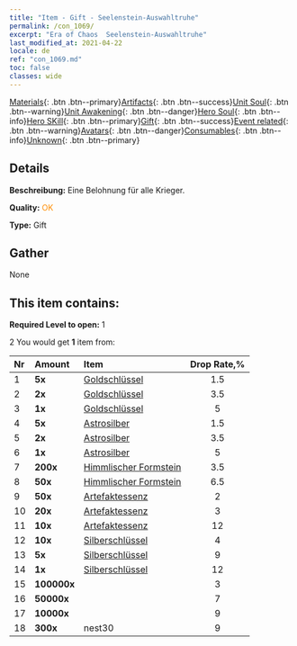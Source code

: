 ```yaml
---
title: "Item - Gift - Seelenstein-Auswahltruhe"
permalink: /con_1069/
excerpt: "Era of Chaos  Seelenstein-Auswahltruhe"
last_modified_at: 2021-04-22
locale: de
ref: "con_1069.md"
toc: false
classes: wide
---
```

 [Materials](/ItemsDE/){: .btn .btn--primary}[Artifacts](/ItemsDE/Artifacts/){: .btn .btn--success}[Unit Soul](/ItemsDE/UnitSoul/){: .btn .btn--warning}[Unit Awakening](/ItemsDE/UnitAwakening/){: .btn .btn--danger}[Hero Soul](/ItemsDE/HeroSoul/){: .btn .btn--info}[Hero SKill](/ItemsDE/HeroSkill/){: .btn .btn--primary}[Gift](/ItemsDE/Gift/){: .btn .btn--success}[Event related](/ItemsDE/Events/){: .btn .btn--warning}[Avatars](/ItemsDE/Avatars/){: .btn .btn--danger}[Consumables](/ItemsDE/Consumables/){: .btn .btn--info}[Unknown](/ItemsDE/Unknown/){: .btn .btn--primary}

## Details
 **Beschreibung:** Eine Belohnung für alle Krieger.

 **Quality:** <span style="color: #FF8C00">OK</span>

 **Type:** Gift

## Gather

  None

## This item contains:

 **Required Level to open:** 1

 2 You would get **1** item  from:

  | Nr | Amount |     Item    | Drop Rate,% |
  |:---|:-------|:------------|:---------:|
  | 1 |  **5x** | [Goldschlüssel](/de/Items/con_783/) | 1.5 | 
  | 2 |  **2x** | [Goldschlüssel](/de/Items/con_783/) | 3.5 | 
  | 3 |  **1x** | [Goldschlüssel](/de/Items/con_783/) | 5 | 
  | 4 |  **5x** | [Astrosilber](/de/Items/con_969/) | 1.5 | 
  | 5 |  **2x** | [Astrosilber](/de/Items/con_969/) | 3.5 | 
  | 6 |  **1x** | [Astrosilber](/de/Items/con_969/) | 5 | 
  | 7 |  **200x** | [Himmlischer Formstein](/de/Items/art_188/) | 3.5 | 
  | 8 |  **50x** | [Himmlischer Formstein](/de/Items/art_188/) | 6.5 | 
  | 9 |  **50x** | [Artefaktessenz](/de/Items/con_761/) | 2 | 
  | 10 |  **20x** | [Artefaktessenz](/de/Items/con_761/) | 3 | 
  | 11 |  **10x** | [Artefaktessenz](/de/Items/con_761/) | 12 | 
  | 12 |  **10x** | [Silberschlüssel](/de/Items/con_693/) | 4 | 
  | 13 |  **5x** | [Silberschlüssel](/de/Items/con_693/) | 9 | 
  | 14 |  **1x** | [Silberschlüssel](/de/Items/con_693/) | 12 | 
  | 15 |  **100000x** | <i class="fas fa-coins"/> | 3 | 
  | 16 |  **50000x** | <i class="fas fa-coins"/> | 7 | 
  | 17 |  **10000x** | <i class="fas fa-coins"/> | 9 | 
  | 18 |  **300x** | nest30 | 9 | 
